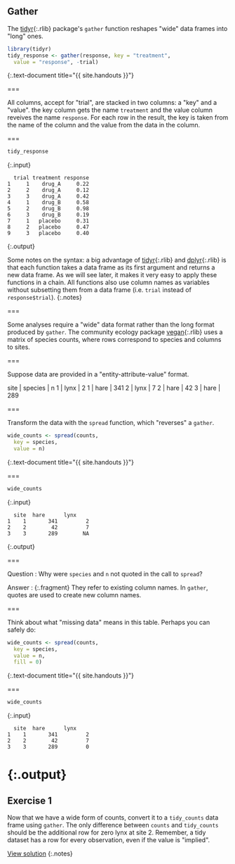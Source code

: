 ---
---

## Gather

The [tidyr](){:.rlib} package's `gather` function reshapes "wide" data frames into "long" ones.


~~~r
library(tidyr)
tidy_response <- gather(response, key = "treatment",
  value = "response", -trial)
~~~
{:.text-document title="{{ site.handouts }}"}

===

All columns, accept for "trial", are stacked in two columns: a "key" and a "value". the key column gets the name `treatment` and the value column reveives the name `response`. For each row in the result, the key is taken from the name of the column and the value from the data in the column.

===


~~~r
tidy_response
~~~
{:.input}
~~~
  trial treatment response
1     1    drug_A     0.22
2     2    drug_A     0.12
3     3    drug_A     0.42
4     1    drug_B     0.58
5     2    drug_B     0.98
6     3    drug_B     0.19
7     1   placebo     0.31
8     2   placebo     0.47
9     3   placebo     0.40
~~~
{:.output}

Some notes on the syntax: a big advantage of [tidyr](){:.rlib} and [dplyr](){:.rlib} is that each function takes a data frame as its first argument and returns a new data frame. As we will see later, it makes it very easy to apply these functions in a chain. All functions also use column names as variables without subsetting them from a data frame (i.e. `trial` instead of `response$trial`).
{:.notes}

===

Some analyses require a "wide" data format rather than the long format produced by `gather`. The community ecology package [vegan](){:.rlib} uses a matrix of species counts, where rows correspond to species and columns to sites.

===

Suppose data are provided in a "entity-attribute-value" format.

site | species | n
1    | lynx    |   2 
1    | hare    | 341 
2    | lynx    |   7 
2    | hare    |  42 
3    | hare    | 289 



===

Transform the data with the `spread` function, which "reverses" a `gather`.


~~~r
wide_counts <- spread(counts,
  key = species,
  value = n)
~~~
{:.text-document title="{{ site.handouts }}"}

===


~~~r
wide_counts
~~~
{:.input}
~~~
  site  hare      lynx    
1    1       341         2
2    2        42         7
3    3       289        NA
~~~
{:.output}

===

Question
: Why were `species` and `n` not quoted in the call to `spread`?

Answer
: {:.fragment} They refer to existing column names. In `gather`, quotes are used to create new column names.

===

Think about what "missing data" means in this table. Perhaps you can safely do:


~~~r
wide_counts <- spread(counts,
  key = species,
  value = n,
  fill = 0)
~~~
{:.text-document title="{{ site.handouts }}"}

===


~~~r
wide_counts
~~~
{:.input}
~~~
  site  hare      lynx    
1    1       341         2
2    2        42         7
3    3       289         0
~~~
{:.output}
===

## Exercise 1

Now that we have a wide form of counts, convert it to a `tidy_counts` data frame using `gather`. The only difference between `counts` and `tidy_counts` should be the additional row for zero lynx at site 2. Remember, a tidy dataset has a row for every observation, even if the value is "implied".

[View solution](#solution-1)
{:.notes}

